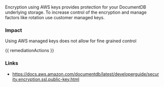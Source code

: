 
Encryption using AWS keys provides protection for your DocumentDB underlying storage. To increase control of the encryption and manage factors like rotation use customer managed keys.

### Impact
Using AWS managed keys does not allow for fine grained control

<!-- DO NOT CHANGE -->
{{ remediationActions }}

### Links
- https://docs.aws.amazon.com/documentdb/latest/developerguide/security.encryption.ssl.public-key.html
        